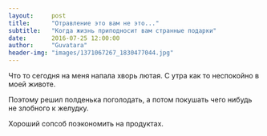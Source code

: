 ```yaml
---
layout:     post
title:      "Отравление это вам не это..."
subtitle:   "Когда жизнь приподносит вам странные подарки"
date:       2016-07-25 12:00:00
author:     "Guvatara"
header-img: "images/1371067267_1830477044.jpg"
---
```


<p>Что то сегодня на меня напала хворь лютая. С утра как то неспокойно в моей животе.</p>

<p>Поэтому решил полденька поголодать, а потом покушать чего нибудь не злобного к желудку.</p>

<p>Хороший сопсоб поэкономить на продуктах.</p>